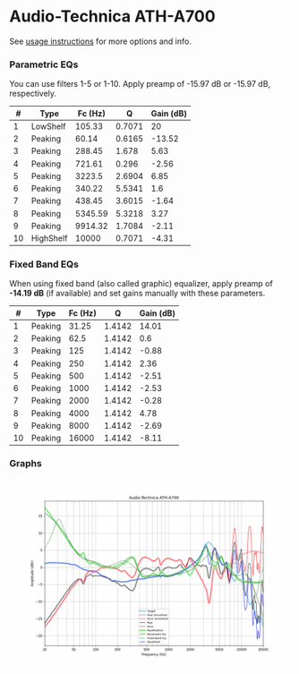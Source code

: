 # Audio-Technica ATH-A700
See [usage instructions](https://github.com/jaakkopasanen/AutoEq#usage) for more options and info.

### Parametric EQs
You can use filters 1-5 or 1-10. Apply preamp of -15.97 dB or -15.97 dB, respectively.

|   # | Type      |   Fc (Hz) |      Q |   Gain (dB) |
|-----|-----------|-----------|--------|-------------|
|   1 | LowShelf  |    105.33 | 0.7071 |       20    |
|   2 | Peaking   |     60.14 | 0.6165 |      -13.52 |
|   3 | Peaking   |    288.45 | 1.678  |        5.63 |
|   4 | Peaking   |    721.61 | 0.296  |       -2.56 |
|   5 | Peaking   |   3223.5  | 2.6904 |        6.85 |
|   6 | Peaking   |    340.22 | 5.5341 |        1.6  |
|   7 | Peaking   |    438.45 | 3.6015 |       -1.64 |
|   8 | Peaking   |   5345.59 | 5.3218 |        3.27 |
|   9 | Peaking   |   9914.32 | 1.7084 |       -2.11 |
|  10 | HighShelf |  10000    | 0.7071 |       -4.31 |

### Fixed Band EQs
When using fixed band (also called graphic) equalizer, apply preamp of **-14.19 dB** (if available) and set gains manually with these parameters.

|   # | Type    |   Fc (Hz) |      Q |   Gain (dB) |
|-----|---------|-----------|--------|-------------|
|   1 | Peaking |     31.25 | 1.4142 |       14.01 |
|   2 | Peaking |     62.5  | 1.4142 |        0.6  |
|   3 | Peaking |    125    | 1.4142 |       -0.88 |
|   4 | Peaking |    250    | 1.4142 |        2.36 |
|   5 | Peaking |    500    | 1.4142 |       -2.51 |
|   6 | Peaking |   1000    | 1.4142 |       -2.53 |
|   7 | Peaking |   2000    | 1.4142 |       -0.28 |
|   8 | Peaking |   4000    | 1.4142 |        4.78 |
|   9 | Peaking |   8000    | 1.4142 |       -2.69 |
|  10 | Peaking |  16000    | 1.4142 |       -8.11 |

### Graphs
![](./Audio-Technica%20ATH-A700.png)
